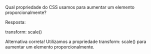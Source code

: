 Qual propriedade do CSS usamos para aumentar um elemento proporcionalmente?

Resposta:

transform: scale()

Alternativa correta! Utilizamos a propriedade transform: scale() para aumentar um elemento proporcionalmente.